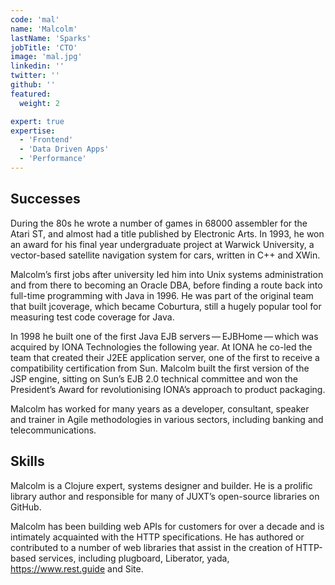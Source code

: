 ```yaml
---
code: 'mal'
name: 'Malcolm'
lastName: 'Sparks'
jobTitle: 'CTO'
image: 'mal.jpg'
linkedin: ''
twitter: ''
github: ''
featured:
  weight: 2

expert: true
expertise:
  - 'Frontend'
  - 'Data Driven Apps'
  - 'Performance'
---
```


## Successes

During the 80s he wrote a number of games in 68000 assembler for the Atari ST, and almost had a title published by Electronic Arts. In 1993, he won an award for his final year undergraduate project at Warwick University, a vector-based satellite navigation system for cars, written in C++ and XWin.

Malcolm’s first jobs after university led him into Unix systems administration and from there to becoming an Oracle DBA, before finding a route back into full-time programming with Java in 1996. He was part of the original team that built jcoverage, which became Coburtura, still a hugely popular tool for measuring test code coverage for Java.

In 1998 he built one of the first Java EJB servers — EJBHome — which was acquired by IONA Technologies the following year. At IONA he co-led the team that created their J2EE application server, one of the first to receive a compatibility certification from Sun. Malcolm built the first version of the JSP engine, sitting on Sun’s EJB 2.0 technical committee and won the President’s Award for revolutionising IONA’s approach to product packaging.

Malcolm has worked for many years as a developer, consultant, speaker and trainer in Agile methodologies in various sectors, including banking and telecommunications.

## Skills

Malcolm is a Clojure expert, systems designer and builder. He is a prolific library author and responsible for many of JUXT’s open-source libraries on GitHub.

Malcolm has been building web APIs for customers for over a decade and is intimately acquainted with the HTTP specifications. He has authored or contributed to a number of web libraries that assist in the creation of HTTP-based services, including plugboard, Liberator, yada, https://www.rest.guide and Site.
